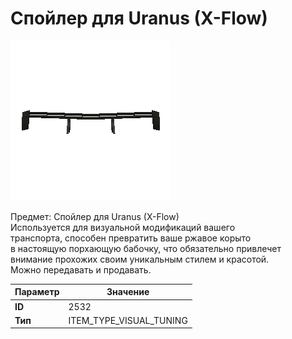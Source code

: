 # Спойлер для Uranus (X-Flow)

![Item Image](../img/2532.webp?raw=true)

Предмет: Спойлер для Uranus (X-Flow)<br>Используется для визуальной модификаций вашего<br>транспорта, способен превратить ваше ржавое корыто<br>в настоящую порхающую бабочку, что обязательно привлечет<br>внимание прохожих своим уникальным стилем и красотой.<br>Можно передавать и продавать.


| Параметр | Значение |
|----------|----------|
| **ID** | 2532 |
| **Тип** | ITEM_TYPE_VISUAL_TUNING |

